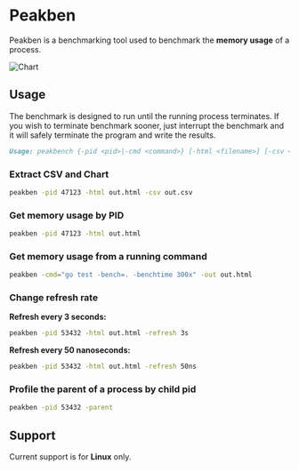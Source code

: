 # Peakben

Peakben is a benchmarking tool used to benchmark the **memory usage** of a process.

![Chart](https://user-images.githubusercontent.com/9019120/133746857-cefd82ff-dae9-474f-88e3-748640251936.png)

## Usage

The benchmark is designed to run until the running process terminates. If you wish to terminate benchmark sooner, just interrupt the benchmark and it will safely terminate the program and write the results.

```md
Usage: peakbench {-pid <pid>|-cmd <command>} [-html <filename>] [-csv <filename>] [-printoutput] [-refresh <integer>{ns|ms|s|m}]
```

### Extract CSV and Chart

```sh
peakben -pid 47123 -html out.html -csv out.csv
```

### Get memory usage by PID

```sh
peakben -pid 47123 -html out.html
```

### Get memory usage from a running command

```sh
peakben -cmd="go test -bench=. -benchtime 300x" -out out.html
```

### Change refresh rate

**Refresh every 3 seconds:**

```sh
peakben -pid 53432 -html out.html -refresh 3s
```

**Refresh every 50 nanoseconds:**

```sh
peakben -pid 53432 -html out.html -refresh 50ns
```

### Profile the parent of a process by child pid

```sh
peakben -pid 53432 -parent
```

## Support

Current support is for **Linux** only.
